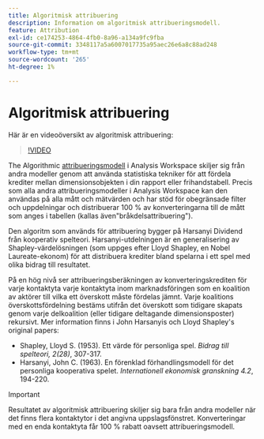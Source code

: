 ```yaml
---
title: Algoritmisk attribuering
description: Information om algoritmisk attribueringsmodell.
feature: Attribution
exl-id: ce174253-4864-4fb0-8a96-a134a9fc9fba
source-git-commit: 3348117a5a6007017735a95aec26e6a8c88ad248
workflow-type: tm+mt
source-wordcount: '265'
ht-degree: 1%

---
```


# Algoritmisk attribuering

Här är en videoöversikt av algoritmisk attribuering:

>[!VIDEO](https://video.tv.adobe.com/v/36205/?quality=12)

The Algorithmic [attribueringsmodell](models.md) i Analysis Workspace skiljer sig från andra modeller genom att använda statistiska tekniker för att fördela krediter mellan dimensionsobjekten i din rapport eller frihandstabell. Precis som alla andra attribueringsmodeller i Analysis Workspace kan den användas på alla mått och mätvärden och har stöd för obegränsade filter och uppdelningar och distribuerar 100 % av konverteringarna till de mått som anges i tabellen (kallas även&quot;bråkdelsattribuering&quot;).

Den algoritm som används för attribuering bygger på Harsanyi Dividend från kooperativ spelteori. Harsanyi-utdelningen är en generalisering av Shapley-värdelösningen (som uppges efter Lloyd Shapley, en Nobel Laureate-ekonom) för att distribuera krediter bland spelarna i ett spel med olika bidrag till resultatet.

På en hög nivå ser attribueringsberäkningen av konverteringskrediten för varje kontaktyta varje kontaktyta inom marknadsföringen som en koalition av aktörer till vilka ett överskott måste fördelas jämnt. Varje koalitions överskottsfördelning bestäms utifrån det överskott som tidigare skapats genom varje delkoalition (eller tidigare deltagande dimensionsposter) rekursivt. Mer information finns i John Harsanyis och Lloyd Shapley&#39;s original papers:

* Shapley, Lloyd S. (1953). Ett värde för personliga spel. *Bidrag till spelteori, 2(28)*, 307-317.
* Harsanyi, John C. (1963). En förenklad förhandlingsmodell för det personliga kooperativa spelet. *Internationell ekonomisk granskning 4.2*, 194-220.

>[!IMPORTANT]
>
>Resultatet av algoritmisk attribuering skiljer sig bara från andra modeller när det finns flera kontaktytor i det angivna uppslagsfönstret. Konverteringar med en enda kontaktyta får 100 % rabatt oavsett attribueringsmodell.
